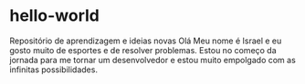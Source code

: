 # hello-world
Repositório de aprendizagem e ideias novas
Olá
Meu nome é Israel e eu gosto muito de esportes e de resolver problemas.
Estou no começo da jornada para me tornar um desenvolvedor e estou muito empolgado com as infinitas possibilidades.  
